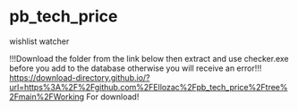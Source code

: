 # pb_tech_price
wishlist  watcher



!!!Download the folder from the link below then extract and use checker.exe before you add to the database otherwise you will receive an error!!!
https://download-directory.github.io/?url=https%3A%2F%2Fgithub.com%2FEllozac%2Fpb_tech_price%2Ftree%2Fmain%2FWorking
For download!
